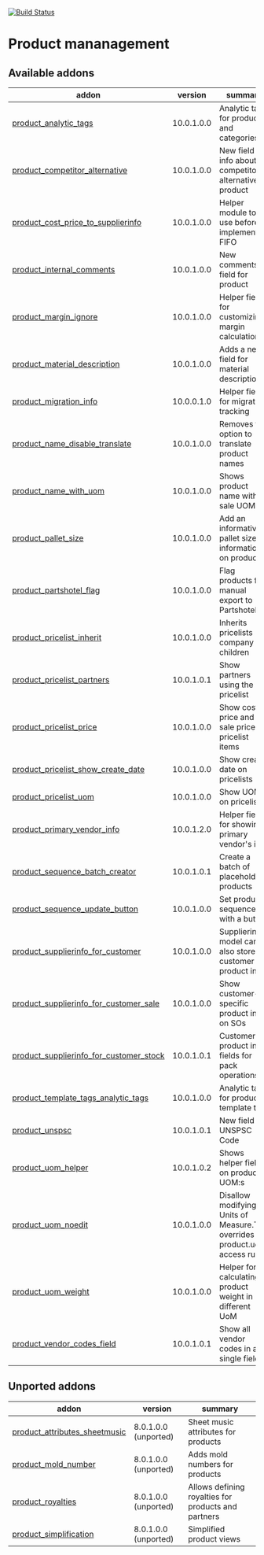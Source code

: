 [![Build Status](https://travis-ci.org/Tawasta/product.svg?branch=10.0)](https://travis-ci.org/Tawasta/product)

Product mananagement
====================

[//]: # (addons)

Available addons
----------------
addon | version | summary
--- | --- | ---
[product_analytic_tags](product_analytic_tags/) | 10.0.1.0.0 | Analytic tags for products and categories
[product_competitor_alternative](product_competitor_alternative/) | 10.0.1.0.0 | New field for info about competitor's alternative product
[product_cost_price_to_supplierinfo](product_cost_price_to_supplierinfo/) | 10.0.1.0.0 | Helper module to use before implementing FIFO
[product_internal_comments](product_internal_comments/) | 10.0.1.0.0 | New comments field for product
[product_margin_ignore](product_margin_ignore/) | 10.0.1.0.0 | Helper field for customizing margin calculation
[product_material_description](product_material_description/) | 10.0.1.0.0 | Adds a new field for material description
[product_migration_info](product_migration_info/) | 10.0.0.1.0 | Helper fields for migration tracking
[product_name_disable_translate](product_name_disable_translate/) | 10.0.1.0.0 | Removes the option to translate product names
[product_name_with_uom](product_name_with_uom/) | 10.0.1.0.0 | Shows product name with sale UOM
[product_pallet_size](product_pallet_size/) | 10.0.1.0.0 | Add an informative pallet size information on products
[product_partshotel_flag](product_partshotel_flag/) | 10.0.1.0.0 | Flag products for manual export to Partshotel
[product_pricelist_inherit](product_pricelist_inherit/) | 10.0.1.0.0 | Inherits pricelists company children
[product_pricelist_partners](product_pricelist_partners/) | 10.0.1.0.1 | Show partners using the pricelist
[product_pricelist_price](product_pricelist_price/) | 10.0.1.0.0 | Show cost price and sale price on pricelist items
[product_pricelist_show_create_date](product_pricelist_show_create_date/) | 10.0.1.0.0 | Show create date on pricelists
[product_pricelist_uom](product_pricelist_uom/) | 10.0.1.0.0 | Show UOM on pricelists
[product_primary_vendor_info](product_primary_vendor_info/) | 10.0.1.2.0 | Helper fields for showing primary vendor's info
[product_sequence_batch_creator](product_sequence_batch_creator/) | 10.0.1.0.1 | Create a batch of placeholder products
[product_sequence_update_button](product_sequence_update_button/) | 10.0.1.0.0 | Set product sequence with a button
[product_supplierinfo_for_customer](product_supplierinfo_for_customer/) | 10.0.1.0.0 | Supplierinfo model can also store customer product info
[product_supplierinfo_for_customer_sale](product_supplierinfo_for_customer_sale/) | 10.0.1.0.0 | Show customer-specific product info on SOs
[product_supplierinfo_for_customer_stock](product_supplierinfo_for_customer_stock/) | 10.0.1.0.1 | Customer product info fields for pack operations
[product_template_tags_analytic_tags](product_template_tags_analytic_tags/) | 10.0.1.0.0 | Analytic tags for product template tags
[product_unspsc](product_unspsc/) | 10.0.1.0.1 | New field for UNSPSC Code
[product_uom_helper](product_uom_helper/) | 10.0.1.0.2 | Shows helper fields on product UOM:s
[product_uom_noedit](product_uom_noedit/) | 10.0.1.0.0 | Disallow modifying Units of Measure.This overrides product.uom access rules
[product_uom_weight](product_uom_weight/) | 10.0.1.0.0 | Helper for calculating product weight in different UoM
[product_vendor_codes_field](product_vendor_codes_field/) | 10.0.1.0.1 | Show all vendor codes in a single field


Unported addons
---------------
addon | version | summary
--- | --- | ---
[product_attributes_sheetmusic](product_attributes_sheetmusic/) | 8.0.1.0.0 (unported) | Sheet music attributes for products
[product_mold_number](product_mold_number/) | 8.0.1.0.0 (unported) | Adds mold numbers for products
[product_royalties](product_royalties/) | 8.0.1.0.0 (unported) | Allows defining royalties for products and partners
[product_simplification](product_simplification/) | 8.0.1.0.0 (unported) | Simplified product views

[//]: # (end addons)
